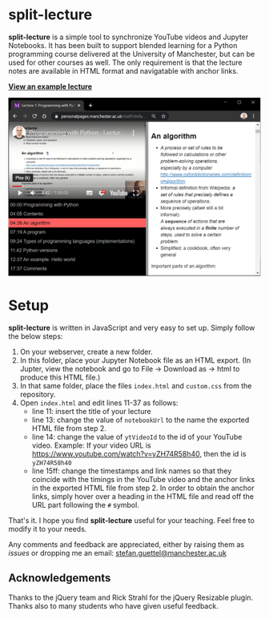 # split-lecture

**split-lecture** is a simple tool to synchronize YouTube videos and Jupyter Notebooks. It has been built to support blended learning for a Python programming course delivered at the University of Manchester, but can be used for other courses as well. The only requirement is that the lecture notes are available in HTML format and navigatable with anchor links. 

[**View an example lecture**](https://personalpages.manchester.ac.uk/staff/stefan.guettel/split-lecture/)

![Screenshot](screenshot.png)

# Setup

**split-lecture** is written in JavaScript and very easy to set up. Simply follow the below steps:

1. On your webserver, create a new folder.
2. In this folder, place your Jupyter Notebook file as an HTML export. (In Jupter, view the notebook and go to File -> Download as -> html to produce this HTML file.)
3. In that same folder, place the files `index.html` and `custom.css` from the repository.
4. Open `index.html` and edit lines 11-37 as follows:
   * line 11: insert the title of your lecture
   * line 13: change the value of `notebookUrl` to the name the exported HTML file from step 2. 
   * line 14: change the value of `ytVideoId` to the id of your YouTube video. Example: If your video URL is https://www.youtube.com/watch?v=yZH74R58h40, then the id is `yZH74R58h40`
   * line 15ff: change the timestamps and link names so that they coincide with the timings in the YouTube video and the anchor links in the exported HTML file from step 2. In order to obtain the anchor links, simply hover over a heading in the HTML file and read off the URL part following the `#` symbol.

That's it. I hope you find **split-lecture** useful for your teaching. Feel free to modify it to your needs. 

Any comments and feedback are appreciated, either by raising them as *issues* or dropping me an email: stefan.guettel@manchester.ac.uk

## Acknowledgements

Thanks to the jQuery team and Rick Strahl for the jQuery Resizable plugin. Thanks also to many students who have given useful feedback.

